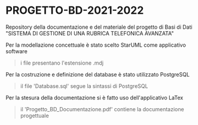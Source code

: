 # PROGETTO-BD-2021-2022
Repository della documentazione e del materiale del progetto di Basi di Dati "SISTEMA DI GESTIONE DI UNA RUBRICA TELEFONICA AVANZATA"

Per la modellazione concettuale è stato scelto StarUML come applicativo software
> i file presentano l'estensione .mdj

Per la costruzione e definizione del database è stato utilizzato PostgreSQL 
> il file 'Database.sql' segue la sintassi di PostgreSQL

Per la stesura della documentazione si è fatto uso dell'applicativo LaTex
> il 'Progetto_BD_Documentazione.pdf' contiene la documentazione progettuale
